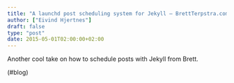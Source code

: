 ```yaml
---
title: "A launchd post scheduling system for Jekyll – BrettTerpstra.com"
author: ["Eivind Hjertnes"]
draft: false
type: "post"
date: 2015-05-01T02:00:00+02:00
---
```


Another cool take on how to schedule posts with Jekyll from Brett.

(#blog)
